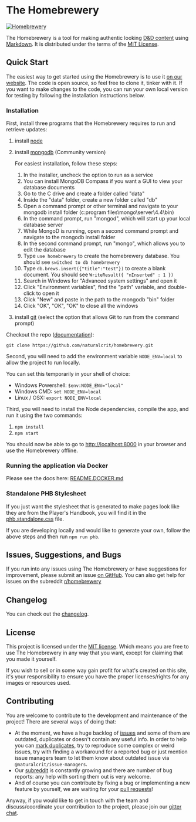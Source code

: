 # The Homebrewery

[![Homebrewery](https://circleci.com/gh/naturalcrit/homebrewery/tree/master.svg?style=svg)](https://app.circleci.com/pipelines/github/naturalcrit/homebrewery?branch=master)

The Homebrewery is a tool for making authentic looking [D&D content][dnd-content-url]
using [Markdown][markdown-url]. It is distributed under the terms of the [MIT License](./license).

[dnd-content-url]: https://dnd.wizards.com/products/tabletop-games/rpg-products/rpg_playershandbook
[markdown-url]: https://github.com/adam-p/markdown-here/wiki/Markdown-Cheatsheet

## Quick Start
The easiest way to get started using the Homebrewery is to use it
[on our website][homebrewery-url]. The code is open source, so feel free to
clone it, tinker with it. If you want to make changes to the code, you can run
your own local version for testing by following the installation instructions
below.

[homebrewery-url]: https://homebrewery.naturalcrit.com

### Installation
First, install three programs that the Homebrewery requires to run and retrieve
updates:

1. install [node](https://nodejs.org/en/)
1. install [mongodb](https://www.mongodb.com/try/download/community) (Community version)

    For easiest installation, follow these steps:
    1. In the installer, uncheck the option to run as a service
    1. You can install MongoDB Compass if you want a GUI to view your database documents
    1. Go to the C drive and create a folder called "data"
    1. Inside the "data" folder, create a new folder called "db"
    1. Open a command prompt or other terminal and navigate to your mongodb install folder (c:program files\mongo\server\4.4\bin)
    1. In the command prompt, run "mongod", which will start up your local database server
    1. While MongoD is running, open a second command prompt and navigate to the mongodb install folder
    1. In the second command prompt, run "mongo", which allows you to edit the database
    1. Type `use homebrewery` to create the homebrewery database. You should see `switched to db homebrewery`
    1. Type `db.brews.insert({"title":"test"})` to create a blank document. You should see `WriteResult({ "nInserted" : 1 })`
    1. Search in Windows for "Advanced system settings" and open it
    1. Click "Environment variables", find the "path" variable, and double-click to open it
    1. Click "New" and paste in the path to the mongodb "bin" folder
    1. Click "OK", "OK", "OK" to close all the windows
1. install [git](https://git-scm.com/downloads) (select the option that allows Git to run from the command prompt)

Checkout the repo ([documentation][github-clone-repo-docs-url]):
```
git clone https://github.com/naturalcrit/homebrewery.git
```

[github-clone-repo-docs-url]: https://docs.github.com/en/free-pro-team@latest/github/creating-cloning-and-archiving-repositories/cloning-a-repository

Second, you will need to add the environment variable `NODE_ENV=local` to allow
the project to run locally.

You can set this temporarily in your shell of choice:
* Windows Powershell: `$env:NODE_ENV="local"`
* Windows CMD: `set NODE_ENV=local`
* Linux / OSX: `export NODE_ENV=local`

Third, you will need to install the Node dependencies, compile the app, and run
it using the two commands:

1. `npm install`
1. `npm start`

You should now be able to go to [http://localhost:8000](http://localhost:8000)
in your browser and use the Homebrewery offline.

### Running the application via Docker

Please see the docs here: [README.DOCKER.md](./README.DOCKER.md)

### Standalone PHB Stylesheet
If you just want the stylesheet that is generated to make pages look like they
are from the Player's Handbook, you will find it in the
[phb.standalone.css](./phb.standalone.css) file.

If you are developing locally and would like to generate your own, follow the
above steps and then run `npm run phb`.

## Issues, Suggestions, and Bugs
If you run into any issues using The Homebrewery or have suggestions for
improvement, please submit an issue [on GitHub][repo-issues-url].
You can also get help for issues on the subreddit [r/homebrewery][subreddit-url]

[repo-issues-url]: https://github.com/naturalcrit/homebrewery/issues
[subreddit-url]: https://www.reddit.com/r/homebrewery

## Changelog

You can check out the [changelog](./changelog.md).

## License

This project is licensed under the [MIT license](./license). Which means you
are free to use The Homebrewery in any way that you want, except for claiming
that you made it yourself.

If you wish to sell or in some way gain profit for what's created on this site,
it's your responsibility to ensure you have the proper licenses/rights for any
images or resources used.

## Contributing

You are welcome to contribute to the development and maintenance of the
project! There are several ways of doing that:
- At the moment, we have a huge backlog of [issues][repo-issues-url] and some
  of them are outdated, duplicates or doesn't contain any useful info. In order
  to help you can [mark duplicates][github-mark-duplicate-url], try to
  reproduce some complex or weird issues, try with finding a workaround for a
  reported bug or just mention issue managers team to let them know about
  outdated issue via `@naturalcrit/issue-managers`.
- Our [subreddit][subreddit-url] is constantly growing and there are number of
  bug reports: any help with sorting them out is very welcome.
- And of course you can contribute by fixing a bug or implementing a new
  feature by yourself, we are waiting for your
  [pull requests][github-pr-docs-url]!

Anyway, if you would like to get in touch with the team and discuss/coordinate
your contribution to the project, please join our [gitter chat][gitter-url].

[github-mark-duplicate-url]: https://docs.github.com/en/free-pro-team@latest/github/managing-your-work-on-github/about-duplicate-issues-and-pull-requests
[github-pr-docs-url]: https://docs.github.com/en/free-pro-team@latest/github/collaborating-with-issues-and-pull-requests/creating-a-pull-request
[gitter-url]: https://gitter.im/naturalcrit/Lobby
